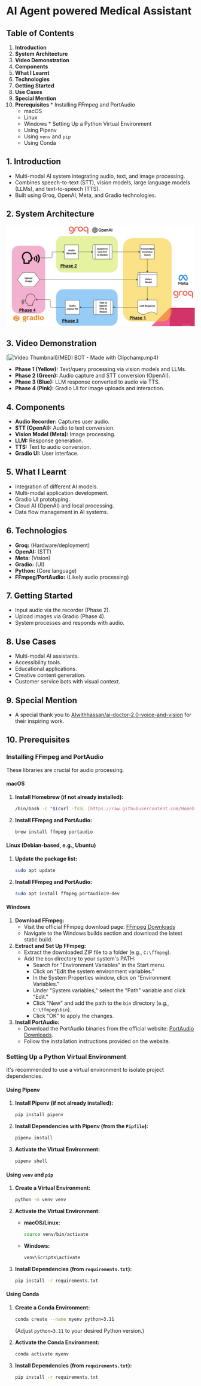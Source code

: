# AI Agent powered Medical Assistant

## Table of Contents

1.  **Introduction**
2.  **System Architecture**
3.  **Video Demonstration**
4.  **Components**
5.  **What I Learnt**
6.  **Technologies**
7.  **Getting Started**
8.  **Use Cases**
9.  **Special Mention**
10.  **Prerequisites**
    * Installing FFmpeg and PortAudio
        * macOS
        * Linux
        * Windows
    * Setting Up a Python Virtual Environment
        * Using Pipenv
        * Using `venv` and `pip`
        * Using Conda

## 1. Introduction

* Multi-modal AI system integrating audio, text, and image processing.
* Combines speech-to-text (STT), vision models, large language models (LLMs), and text-to-speech (TTS).
* Built using Groq, OpenAI, Meta, and Gradio technologies.

## 2. System Architecture

![process_flow](flowchart.JPG)


## 3. Video Demonstration

[![Video Thumbnail](link_to_your_video_thumbnail.jpg)](MEDI BOT - Made with Clipchamp.mp4)

* **Phase 1 (Yellow):** Text/query processing via vision models and LLMs.
* **Phase 2 (Green):** Audio capture and STT conversion (OpenAI).
* **Phase 3 (Blue):** LLM response converted to audio via TTS.
* **Phase 4 (Pink):** Gradio UI for image uploads and interaction.

## 4. Components

* **Audio Recorder:** Captures user audio.
* **STT (OpenAI):** Audio to text conversion.
* **Vision Model (Meta):** Image processing.
* **LLM:** Response generation.
* **TTS:** Text to audio conversion.
* **Gradio UI:** User interface.

## 5. What I Learnt

* Integration of different AI models.
* Multi-modal application development.
* Gradio UI prototyping.
* Cloud AI (OpenAI) and local processing.
* Data flow management in AI systems.

## 6. Technologies

* **Groq:** (Hardware/deployment)
* **OpenAI:** (STT)
* **Meta:** (Vision)
* **Gradio:** (UI)
* **Python:** (Core language)
* **FFmpeg/PortAudio:** (Likely audio processing)

## 7. Getting Started

* Input audio via the recorder (Phase 2).
* Upload images via Gradio (Phase 4).
* System processes and responds with audio.

## 8. Use Cases

* Multi-modal AI assistants.
* Accessibility tools.
* Educational applications.
* Creative content generation.
* Customer service bots with visual context.

## 9. Special Mention

* A special thank you to [AIwithhassan/ai-doctor-2.0-voice-and-vision](https://github.com/AIwithhassan/ai-doctor-2.0-voice-and-vision) for their inspiring work.

## 10. Prerequisites

### Installing FFmpeg and PortAudio

These libraries are crucial for audio processing.

#### macOS

1.  **Install Homebrew (if not already installed):**

    ```bash
    /bin/bash -c "$(curl -fsSL [https://raw.githubusercontent.com/Homebrew/install/HEAD/install.sh](https://raw.githubusercontent.com/Homebrew/install/HEAD/install.sh))"
    ```

2.  **Install FFmpeg and PortAudio:**

    ```bash
    brew install ffmpeg portaudio
    ```

#### Linux (Debian-based, e.g., Ubuntu)

1.  **Update the package list:**

    ```bash
    sudo apt update
    ```

2.  **Install FFmpeg and PortAudio:**

    ```bash
    sudo apt install ffmpeg portaudio19-dev
    ```

#### Windows

1.  **Download FFmpeg:**
    * Visit the official FFmpeg download page: [FFmpeg Downloads](https://ffmpeg.org/download.html)
    * Navigate to the Windows builds section and download the latest static build.
2.  **Extract and Set Up FFmpeg:**
    * Extract the downloaded ZIP file to a folder (e.g., `C:\ffmpeg`).
    * Add the `bin` directory to your system's PATH:
        * Search for "Environment Variables" in the Start menu.
        * Click on "Edit the system environment variables."
        * In the System Properties window, click on "Environment Variables."
        * Under "System variables," select the "Path" variable and click "Edit."
        * Click "New" and add the path to the `bin` directory (e.g., `C:\ffmpeg\bin`).
        * Click "OK" to apply the changes.
3.  **Install PortAudio:**
    * Download the PortAudio binaries from the official website: [PortAudio Downloads](http://www.portaudio.com/download.html).
    * Follow the installation instructions provided on the website.

### Setting Up a Python Virtual Environment

It's recommended to use a virtual environment to isolate project dependencies.

#### Using Pipenv

1.  **Install Pipenv (if not already installed):**

    ```bash
    pip install pipenv
    ```

2.  **Install Dependencies with Pipenv (from the `Pipfile`):**

    ```bash
    pipenv install
    ```

3.  **Activate the Virtual Environment:**

    ```bash
    pipenv shell
    ```

#### Using `venv` and `pip`

1.  **Create a Virtual Environment:**

    ```bash
    python -m venv venv
    ```

2.  **Activate the Virtual Environment:**

    * **macOS/Linux:**

        ```bash
        source venv/bin/activate
        ```

    * **Windows:**

        ```bash
        venv\Scripts\activate
        ```

3.  **Install Dependencies (from `requirements.txt`):**

    ```bash
    pip install -r requirements.txt
    ```

#### Using Conda

1.  **Create a Conda Environment:**

    ```bash
    conda create --name myenv python=3.11
    ```

    (Adjust `python=3.11` to your desired Python version.)

2.  **Activate the Conda Environment:**

    ```bash
    conda activate myenv
    ```

3.  **Install Dependencies (from `requirements.txt`):**

    ```bash
    pip install -r requirements.txt